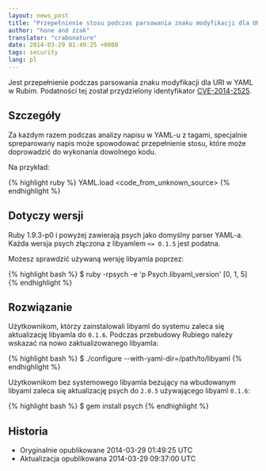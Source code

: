 ```yaml
---
layout: news_post
title: "Przepełnienie stosu podczas parsowania znaku modyfikacji dla URI w YAML (CVE-2014-2525)"
author: "hone and zzak"
translator: "crabonature"
date: 2014-03-29 01:49:25 +0000
tags: security
lang: pl
---
```


Jest przepełnienie podczas parsowania znaku modyfikacji dla URI w YAML w Rubim.
Podatności tej został przydzielony identyfikator
[CVE-2014-2525](http://www.ocert.org/advisories/ocert-2014-003.html).

## Szczegóły

Za każdym razem podczas analizy napisu w YAML-u z tagami, specjalnie spreparowany
napis może spowodować przepełnienie stosu, które może doprowadzić do wykonania
dowolnego kodu.

Na przykład:

{% highlight ruby %}
YAML.load <code_from_unknown_source>
{% endhighlight %}

## Dotyczy wersji

Ruby 1.9.3-p0 i powyżej zawierają psych jako domyślny parser YAML-a.
Każda wersja psych złączona z libyamlem `<= 0.1.5` jest podatna.

Możesz sprawdzić używaną wersję libyamla poprzez:

{% highlight bash %}
$ ruby -rpsych -e 'p Psych.libyaml_version'
[0, 1, 5]
{% endhighlight %}

## Rozwiązanie

Użytkownikom, którzy zainstalowali libyaml do systemu zaleca się aktualizację
libyamla do `0.1.6`.
Podczas przebudowy Rubiego należy wskazać na nowo zaktualizowanego libyamla:

{% highlight bash %}
$ ./configure --with-yaml-dir=/path/to/libyaml
{% endhighlight %}

Użytkownikom bez systemowego libyamla bezujący na wbudowanym libyaml zaleca się
aktualizację psych do `2.0.5` używającego libyaml `0.1.6`:

{% highlight bash %}
$ gem install psych
{% endhighlight %}

## Historia

* Oryginalnie opublikowane 2014-03-29 01:49:25 UTC
* Aktualizacja opublikowana 2014-03-29 09:37:00 UTC
